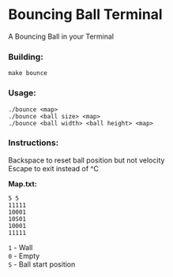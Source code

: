 # Bouncing Ball Terminal

A Bouncing Ball in your Terminal

### Building:
`make bounce`

### Usage:
```
./bounce <map>
./bounce <ball size> <map>
./bounce <ball width> <ball height> <map>
```

### Instructions:
Backspace to reset ball position but not velocity  
Escape to exit instead of ^C

**Map.txt:**
```
5 5
11111
10001
10S01
10001
11111
```
`1` - Wall  
`0` - Empty  
`S` - Ball start position

